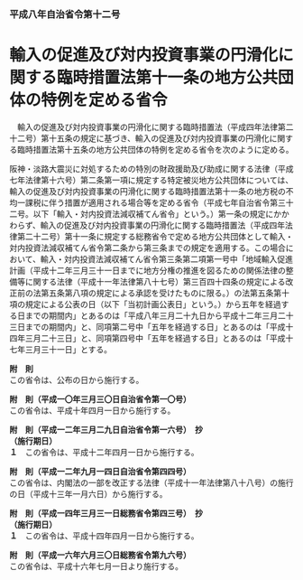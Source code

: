 ### 平成八年自治省令第十二号  
# 輸入の促進及び対内投資事業の円滑化に関する臨時措置法第十一条の地方公共団体の特例を定める省令  
　輸入の促進及び対内投資事業の円滑化に関する臨時措置法（平成四年法律第二十二号）第十五条の規定に基づき、輸入の促進及び対内投資事業の円滑化に関する臨時措置法第十五条の地方公共団体の特例を定める省令を次のように定める。  
  
阪神・淡路大震災に対処するための特別の財政援助及び助成に関する法律（平成七年法律第十六号）第二条第一項に規定する特定被災地方公共団体については、輸入の促進及び対内投資事業の円滑化に関する臨時措置法第十一条の地方税の不均一課税に伴う措置が適用される場合等を定める省令（平成七年自治省令第三十二号。以下「輸入・対内投資法減収補てん省令」という。）第一条の規定にかかわらず、輸入の促進及び対内投資事業の円滑化に関する臨時措置法（平成四年法律第二十二号）第十一条に規定する総務省令で定める地方公共団体として輸入・対内投資法減収補てん省令第二条から第三条までの規定を適用する。この場合において、輸入・対内投資法減収補てん省令第三条第二項第一号中「地域輸入促進計画（平成十二年三月三十一日までに地方分権の推進を図るための関係法律の整備等に関する法律（平成十一年法律第八十七号）第三百四十四条の規定による改正前の法第五条第八項の規定による承認を受けたものに限る。）の法第五条第十項の規定による公表の日（以下「当初計画公表日」という。）から五年を経過する日までの期間内」とあるのは「平成八年三月二十九日から平成十二年三月二十三日までの期間内」と、同項第二号中「五年を経過する日」とあるのは「平成十四年三月二十三日」と、同項第四号中「五年を経過する日」とあるのは「平成十七年三月三十一日」とする。  
  
**附　則**  
この省令は、公布の日から施行する。  
  
**附　則（平成一〇年三月三〇日自治省令第一〇号）**  
この省令は、平成十年四月一日から施行する。  
  
**附　則（平成一二年三月二九日自治省令第一六号）　抄**  
**（施行期日）**  
**１**　この省令は、平成十二年四月一日から施行する。  
  
**附　則（平成一二年九月一四日自治省令第四四号）**  
この省令は、内閣法の一部を改正する法律（平成十一年法律第八十八号）の施行の日（平成十三年一月六日）から施行する。  
  
**附　則（平成一四年三月三一日総務省令第四三号）　抄**  
**（施行期日）**  
**１**　この省令は、平成十四年四月一日から施行する。  
  
**附　則（平成一六年六月三〇日総務省令第九六号）**  
この省令は、平成十六年七月一日より施行する。  
  
